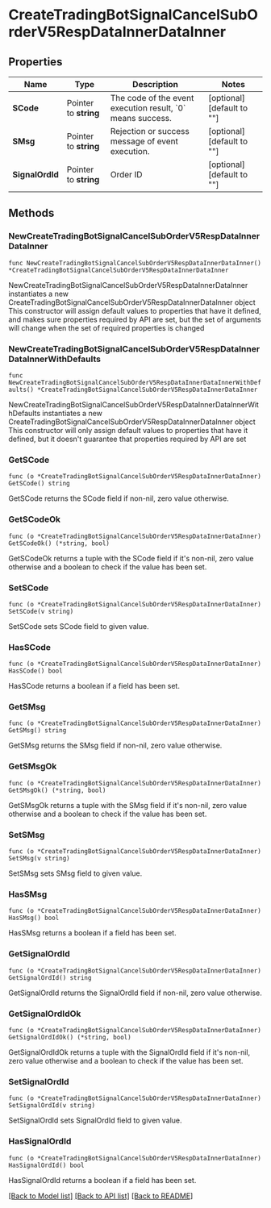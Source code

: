 # CreateTradingBotSignalCancelSubOrderV5RespDataInnerDataInner

## Properties

Name | Type | Description | Notes
------------ | ------------- | ------------- | -------------
**SCode** | Pointer to **string** | The code of the event execution result, &#x60;0&#x60; means success. | [optional] [default to ""]
**SMsg** | Pointer to **string** | Rejection or success message of event execution. | [optional] [default to ""]
**SignalOrdId** | Pointer to **string** | Order ID | [optional] [default to ""]

## Methods

### NewCreateTradingBotSignalCancelSubOrderV5RespDataInnerDataInner

`func NewCreateTradingBotSignalCancelSubOrderV5RespDataInnerDataInner() *CreateTradingBotSignalCancelSubOrderV5RespDataInnerDataInner`

NewCreateTradingBotSignalCancelSubOrderV5RespDataInnerDataInner instantiates a new CreateTradingBotSignalCancelSubOrderV5RespDataInnerDataInner object
This constructor will assign default values to properties that have it defined,
and makes sure properties required by API are set, but the set of arguments
will change when the set of required properties is changed

### NewCreateTradingBotSignalCancelSubOrderV5RespDataInnerDataInnerWithDefaults

`func NewCreateTradingBotSignalCancelSubOrderV5RespDataInnerDataInnerWithDefaults() *CreateTradingBotSignalCancelSubOrderV5RespDataInnerDataInner`

NewCreateTradingBotSignalCancelSubOrderV5RespDataInnerDataInnerWithDefaults instantiates a new CreateTradingBotSignalCancelSubOrderV5RespDataInnerDataInner object
This constructor will only assign default values to properties that have it defined,
but it doesn't guarantee that properties required by API are set

### GetSCode

`func (o *CreateTradingBotSignalCancelSubOrderV5RespDataInnerDataInner) GetSCode() string`

GetSCode returns the SCode field if non-nil, zero value otherwise.

### GetSCodeOk

`func (o *CreateTradingBotSignalCancelSubOrderV5RespDataInnerDataInner) GetSCodeOk() (*string, bool)`

GetSCodeOk returns a tuple with the SCode field if it's non-nil, zero value otherwise
and a boolean to check if the value has been set.

### SetSCode

`func (o *CreateTradingBotSignalCancelSubOrderV5RespDataInnerDataInner) SetSCode(v string)`

SetSCode sets SCode field to given value.

### HasSCode

`func (o *CreateTradingBotSignalCancelSubOrderV5RespDataInnerDataInner) HasSCode() bool`

HasSCode returns a boolean if a field has been set.

### GetSMsg

`func (o *CreateTradingBotSignalCancelSubOrderV5RespDataInnerDataInner) GetSMsg() string`

GetSMsg returns the SMsg field if non-nil, zero value otherwise.

### GetSMsgOk

`func (o *CreateTradingBotSignalCancelSubOrderV5RespDataInnerDataInner) GetSMsgOk() (*string, bool)`

GetSMsgOk returns a tuple with the SMsg field if it's non-nil, zero value otherwise
and a boolean to check if the value has been set.

### SetSMsg

`func (o *CreateTradingBotSignalCancelSubOrderV5RespDataInnerDataInner) SetSMsg(v string)`

SetSMsg sets SMsg field to given value.

### HasSMsg

`func (o *CreateTradingBotSignalCancelSubOrderV5RespDataInnerDataInner) HasSMsg() bool`

HasSMsg returns a boolean if a field has been set.

### GetSignalOrdId

`func (o *CreateTradingBotSignalCancelSubOrderV5RespDataInnerDataInner) GetSignalOrdId() string`

GetSignalOrdId returns the SignalOrdId field if non-nil, zero value otherwise.

### GetSignalOrdIdOk

`func (o *CreateTradingBotSignalCancelSubOrderV5RespDataInnerDataInner) GetSignalOrdIdOk() (*string, bool)`

GetSignalOrdIdOk returns a tuple with the SignalOrdId field if it's non-nil, zero value otherwise
and a boolean to check if the value has been set.

### SetSignalOrdId

`func (o *CreateTradingBotSignalCancelSubOrderV5RespDataInnerDataInner) SetSignalOrdId(v string)`

SetSignalOrdId sets SignalOrdId field to given value.

### HasSignalOrdId

`func (o *CreateTradingBotSignalCancelSubOrderV5RespDataInnerDataInner) HasSignalOrdId() bool`

HasSignalOrdId returns a boolean if a field has been set.


[[Back to Model list]](../README.md#documentation-for-models) [[Back to API list]](../README.md#documentation-for-api-endpoints) [[Back to README]](../README.md)


